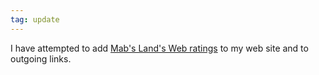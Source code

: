 ```yaml
---
tag: update
---
```

I have attempted to add [Mab's Land's Web ratings](http://www.mabsland.com/Adoption.html) to my web site and to outgoing links.
